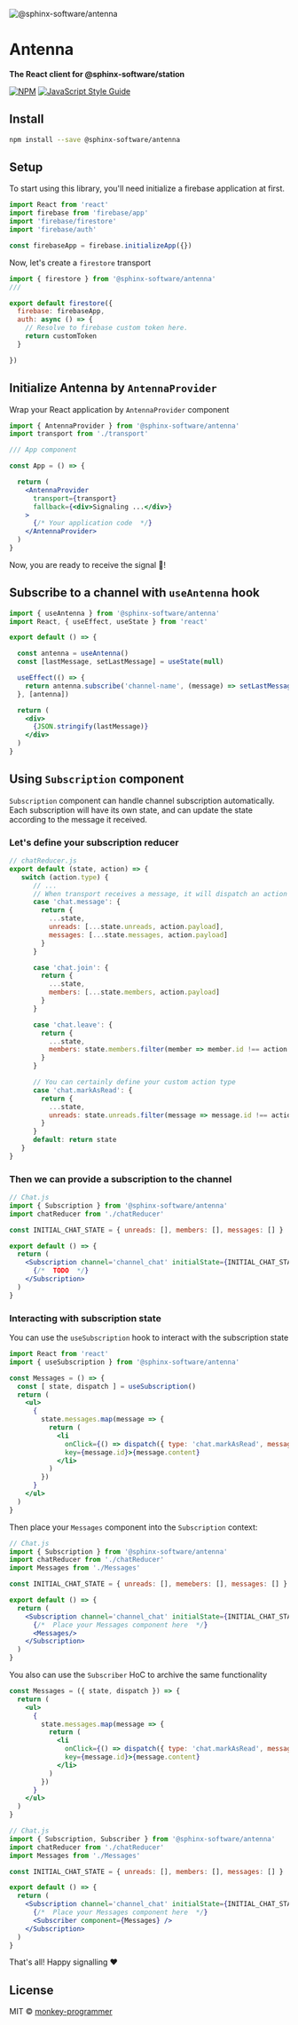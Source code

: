 ![@sphinx-software/antenna](logo.png)

# Antenna

__The React client for @sphinx-software/station__

[![NPM](https://img.shields.io/npm/v/@sphinx-software/antenna.svg)](https://www.npmjs.com/package/@sphinx-software/antenna) [![JavaScript Style Guide](https://img.shields.io/badge/code_style-standard-brightgreen.svg)](https://standardjs.com)

## Install

```bash
npm install --save @sphinx-software/antenna
```

## Setup

To start using this library, you'll need initialize a firebase application at first.


```jsx
import React from 'react'
import firebase from 'firebase/app'
import 'firebase/firestore'
import 'firebase/auth'

const firebaseApp = firebase.initializeApp({})
```


Now, let's create a `firestore` transport

```jsx
import { firestore } from '@sphinx-software/antenna'
///

export default firestore({
  firebase: firebaseApp,
  auth: async () => {
    // Resolve to firebase custom token here.
    return customToken
  }

})
```

## Initialize Antenna by `AntennaProvider`

Wrap your React application by `AntennaProvider` component


```jsx
import { AntennaProvider } from '@sphinx-software/antenna'
import transport from './transport'

/// App component

const App = () => {

  return (
    <AntennaProvider
      transport={transport}
      fallback={<div>Signaling ...</div>}
    >
      {/* Your application code  */}
    </AntennaProvider>
  )
}
```

Now, you are ready to receive the signal 📡!

## Subscribe to a channel with `useAntenna` hook

```jsx
import { useAntenna } from '@sphinx-software/antenna'
import React, { useEffect, useState } from 'react'

export default () => {

  const antenna = useAntenna()
  const [lastMessage, setLastMessage] = useState(null)

  useEffect(() => {
    return antenna.subscribe('channel-name', (message) => setLastMessage(message))
  }, [antenna])

  return (
    <div>
      {JSON.stringify(lastMessage)}
    </div>
  )
}
```

## Using `Subscription` component

`Subscription` component can handle channel subscription automatically.
Each subscription will have its own state, and can update the state according to the message it received.

### Let's define your subscription reducer

```jsx
// chatReducer.js
export default (state, action) => {
   switch (action.type) {
      // ...
      // When transport receives a message, it will dispatch an action with this format: { type: 'the message type', payload: { ... the message payload }}
      case 'chat.message': {
        return {
          ...state,
          unreads: [...state.unreads, action.payload],
          messages: [...state.messages, action.payload]
        }
      }

      case 'chat.join': {
        return {
          ...state,
          members: [...state.members, action.payload]
        }
      }

      case 'chat.leave': {
        return {
          ...state,
          members: state.members.filter(member => member.id !== action.payload.id)
        }
      }

      // You can certainly define your custom action type
      case 'chat.markAsRead': {
        return {
          ...state,
          unreads: state.unreads.filter(message => message.id !== action.messageId)
        }
      }
      default: return state
   }
}
```

### Then we can provide a subscription to the channel

```jsx
// Chat.js
import { Subscription } from '@sphinx-software/antenna'
import chatReducer from './chatReducer'

const INITIAL_CHAT_STATE = { unreads: [], members: [], messages: [] }

export default () => {
  return (
    <Subscription channel='channel_chat' initialState={INITIAL_CHAT_STATE} reducer={chatReducer}>
      {/*  TODO  */}
    </Subscription>
  )
}
```

### Interacting with subscription state

You can use the `useSubscription` hook to interact with the subscription state

```jsx
import React from 'react'
import { useSubscription } from '@sphinx-software/antenna'

const Messages = () => {
  const [ state, dispatch ] = useSubscription()
  return (
    <ul>
      {
        state.messages.map(message => {
          return (
            <li
              onClick={() => dispatch({ type: 'chat.markAsRead', messageId: message.id})}
              key={message.id}>{message.content}
            </li>
          )
        })
      }
    </ul>
  )
}
```

Then place your `Messages` component into the `Subscription` context:


```jsx
// Chat.js
import { Subscription } from '@sphinx-software/antenna'
import chatReducer from './chatReducer'
import Messages from './Messages'

const INITIAL_CHAT_STATE = { unreads: [], memebers: [], messages: [] }

export default () => {
  return (
    <Subscription channel='channel_chat' initialState={INITIAL_CHAT_STATE} reducer={chatReducer}>
      {/*  Place your Messages component here  */}
      <Messages/>
    </Subscription>
  )
}
```

You also can use the `Subscriber` HoC to archive the same functionality
```jsx
const Messages = ({ state, dispatch }) => {
  return (
    <ul>
      {
        state.messages.map(message => {
          return (
            <li
              onClick={() => dispatch({ type: 'chat.markAsRead', messageId: message.id})}
              key={message.id}>{message.content}
            </li>
          )
        })
      }
    </ul>
  )
}
```


```jsx
// Chat.js
import { Subscription, Subscriber } from '@sphinx-software/antenna'
import chatReducer from './chatReducer'
import Messages from './Messages'

const INITIAL_CHAT_STATE = { unreads: [], members: [], messages: [] }

export default () => {
  return (
    <Subscription channel='channel_chat' initialState={INITIAL_CHAT_STATE} reducer={chatReducer}>
      {/*  Place your Messages component here  */}
      <Subscriber component={Messages} />
    </Subscription>
  )
}
```

That's all! Happy signalling ❤️

## License

MIT © [monkey-programmer](https://github.com/monkey-programmer)

